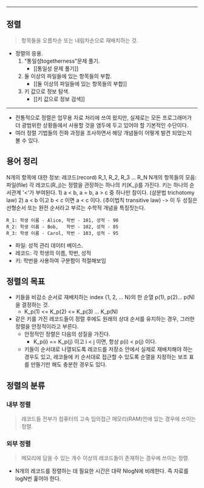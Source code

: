 ----
## 정렬
> 항목들을 오름차순 또는 내림차순으로 재배치하는 것.

- 정렬의 응용.
	1) "통일성togetherness"문제 풀기.
		- [[통일성 문제 풀기]]
	2) 둘 이상의 파일들에 있는 항목들의 부합.
		- [[둘 이상의 파일들에 있는 항목들의 부합]]
	1) 키 값으로 정보 탐색.
		- [[키 값으로 정보 검색]]
----
- 전통적으로 정렬은 업무용 자료 처리에 쓰여 왔지만, 실제로는 모든 프로그래머가 더 광범위한 상황들에서 사용할 것을 염두에 두고 있어야 할 기본적인 수단이다.
- 여러 정렬 기법들의 진화 과정을 조사하면서 해당 개념들이 어떻게 발견 되었는지 볼 수 있다.
## 용어 정리
N개의 항목에 대한 정보: 레코드(record) R_1, R_2, R_3 ... R_N
N개의 항목들의 모음: 파일(file)
각 레코드(R_j)는 정렬을 관장하는 하나의 키(K_j)를 가진다.
키는 하나의 순서관계 '<'가 부여된다. 
	1) a < b, a = b, a > c 중 하나만 참이다. (삼분법 trichotomy law)
	2) a < b 이고 b < c 이면 a < c 이다. (추이법칙 transitive law)
		-> 이 두 성질은 선형순서 또는 완전 순서라고 부르는 수학적 개념을 특징짓는다.
```
R_1: 학생 이름 - Alice, 학번 - 101, 성적 - 90 
R_2: 학생 이름 - Bob,   학번 - 102, 성적 - 85 
R_3: 학생 이름 - Carol, 학번 - 103, 성적 - 95
```
- 파일: 성적 관리 데이터 베이스.
- 레코드: 각 학생의 이름, 학번, 성적
- 키: 학번을 사용하여 구분함이 적절해보임

## 정렬의 목표
- 키들을 비감소 순서로 재배치하는 index {1, 2, ... N}의 한 순열 p(1), p(2)... p(N)을 결정하는 것.
	- K_p(1) <= K_p(2) <= K_p(3) ... K_p(N)
- 같은 키를 가진 레코드들이 정렬 후에도 원래의 상대 순서를 유지하는 경우, 그러한 정렬을 안정적이라고 부른다.
	- 안정적인 정렬은 다음의 성질을 가진다.
		- K_p(i) == K_p(j) 이고 i < j 이면, 항상 p(i) < p(j) 이다.	
	- 키들이 순서대로 나열되도록 레코드를 저장소 안에서 실제로 재배치해야 하는 경우도 있고, 레코들에 키 순서대로 접근할 수 있도록 순열을 지정하는 보조 표를 만들기만 해도 충분한 경우도 있다.

## 정렬의 분류
### 내부 정렬
> 레코드들 전부가 컴퓨터의 고속 임의접근 메모리(RAM)안에 있는 경우에 쓰이는 정렬.
### 외부 정렬
> 메모리에 담을 수 있는 개수 이상의 레코드들이 존재하는 경우에 쓰이는 정렬.

- N개의 레코드를 정렬하는 데 필요한 시간은 대략 NlogN에 비례한다. 즉 자료를 logN번 훑어야 한다.